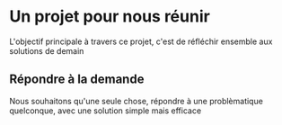 # Un projet pour nous réunir
L'objectif principale à travers ce projet, c'est de réfléchir ensemble aux solutions de demain

## Répondre à la demande
Nous souhaitons qu'une seule chose, répondre à une problèmatique quelconque, avec une solution simple mais efficace